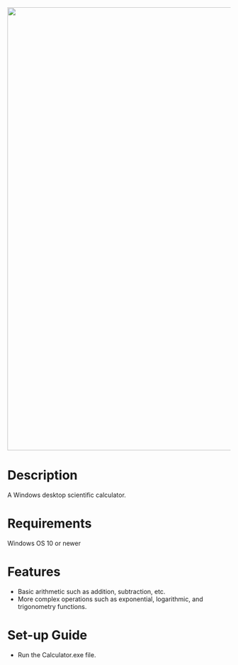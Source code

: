 <div align="center">
    <img src="https://i.imgur.com/auRIhgM.jpg" width=1000px>

</div>

#  Description

A Windows desktop scientific calculator.

# Requirements

Windows OS 10 or newer

# Features

- Basic arithmetic such as addition, subtraction, etc.
- More complex operations such as exponential, logarithmic, and trigonometry functions.

# Set-up Guide

- Run the Calculator.exe file.
